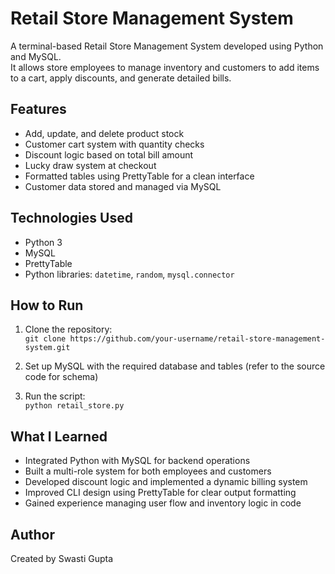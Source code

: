 # Retail Store Management System

A terminal-based Retail Store Management System developed using Python and MySQL.  
It allows store employees to manage inventory and customers to add items to a cart, apply discounts, and generate detailed bills.

## Features

- Add, update, and delete product stock  
- Customer cart system with quantity checks  
- Discount logic based on total bill amount  
- Lucky draw system at checkout  
- Formatted tables using PrettyTable for a clean interface  
- Customer data stored and managed via MySQL  

## Technologies Used

- Python 3  
- MySQL  
- PrettyTable  
- Python libraries: `datetime`, `random`, `mysql.connector`

## How to Run

1. Clone the repository:  
   `git clone https://github.com/your-username/retail-store-management-system.git`

2. Set up MySQL with the required database and tables (refer to the source code for schema)

3. Run the script:  
   `python retail_store.py`

## What I Learned

- Integrated Python with MySQL for backend operations  
- Built a multi-role system for both employees and customers  
- Developed discount logic and implemented a dynamic billing system  
- Improved CLI design using PrettyTable for clear output formatting  
- Gained experience managing user flow and inventory logic in code

## Author

Created by Swasti Gupta
